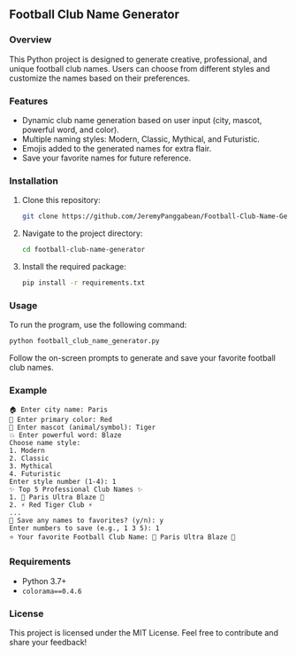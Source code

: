 ## Football Club Name Generator

### Overview

This Python project is designed to generate creative, professional, and unique football club names. Users can choose from different styles and customize the names based on their preferences.

### Features

- Dynamic club name generation based on user input (city, mascot, powerful word, and color).
- Multiple naming styles: Modern, Classic, Mythical, and Futuristic.
- Emojis added to the generated names for extra flair.
- Save your favorite names for future reference.

### Installation

1. Clone this repository:
   ```bash
   git clone https://github.com/JeremyPanggabean/Football-Club-Name-Generator.git
   ```
2. Navigate to the project directory:
   ```bash
   cd football-club-name-generator
   ```
3. Install the required package:
   ```bash
   pip install -r requirements.txt
   ```

### Usage

To run the program, use the following command:

```bash
python football_club_name_generator.py
```

Follow the on-screen prompts to generate and save your favorite football club names.

### Example

```
🏠 Enter city name: Paris
🎨 Enter primary color: Red
🐅 Enter mascot (animal/symbol): Tiger
💥 Enter powerful word: Blaze
Choose name style:
1. Modern
2. Classic
3. Mythical
4. Futuristic
Enter style number (1-4): 1
✨ Top 5 Professional Club Names ✨
1. 🦅 Paris Ultra Blaze 🦅
2. ⚡ Red Tiger Club ⚡
...
💾 Save any names to favorites? (y/n): y
Enter numbers to save (e.g., 1 3 5): 1
⭐ Your favorite Football Club Name: 🦅 Paris Ultra Blaze 🦅
```

### Requirements

- Python 3.7+
- `colorama==0.4.6`

### License

This project is licensed under the MIT License. Feel free to contribute and share your feedback!
